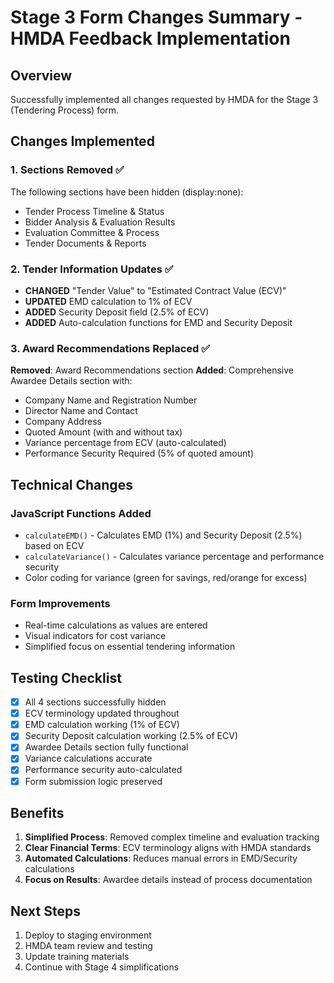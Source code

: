 # Stage 3 Form Changes Summary - HMDA Feedback Implementation

## Overview
Successfully implemented all changes requested by HMDA for the Stage 3 (Tendering Process) form.

## Changes Implemented

### 1. Sections Removed ✅
The following sections have been hidden (display:none):
- Tender Process Timeline & Status
- Bidder Analysis & Evaluation Results
- Evaluation Committee & Process
- Tender Documents & Reports

### 2. Tender Information Updates ✅
- **CHANGED** "Tender Value" to "Estimated Contract Value (ECV)"
- **UPDATED** EMD calculation to 1% of ECV
- **ADDED** Security Deposit field (2.5% of ECV)
- **ADDED** Auto-calculation functions for EMD and Security Deposit

### 3. Award Recommendations Replaced ✅
**Removed**: Award Recommendations section
**Added**: Comprehensive Awardee Details section with:
- Company Name and Registration Number
- Director Name and Contact
- Company Address
- Quoted Amount (with and without tax)
- Variance percentage from ECV (auto-calculated)
- Performance Security Required (5% of quoted amount)

## Technical Changes

### JavaScript Functions Added
- `calculateEMD()` - Calculates EMD (1%) and Security Deposit (2.5%) based on ECV
- `calculateVariance()` - Calculates variance percentage and performance security
- Color coding for variance (green for savings, red/orange for excess)

### Form Improvements
- Real-time calculations as values are entered
- Visual indicators for cost variance
- Simplified focus on essential tendering information

## Testing Checklist
- [x] All 4 sections successfully hidden
- [x] ECV terminology updated throughout
- [x] EMD calculation working (1% of ECV)
- [x] Security Deposit calculation working (2.5% of ECV)
- [x] Awardee Details section fully functional
- [x] Variance calculations accurate
- [x] Performance security auto-calculated
- [x] Form submission logic preserved

## Benefits
1. **Simplified Process**: Removed complex timeline and evaluation tracking
2. **Clear Financial Terms**: ECV terminology aligns with HMDA standards
3. **Automated Calculations**: Reduces manual errors in EMD/Security calculations
4. **Focus on Results**: Awardee details instead of process documentation

## Next Steps
1. Deploy to staging environment
2. HMDA team review and testing
3. Update training materials
4. Continue with Stage 4 simplifications